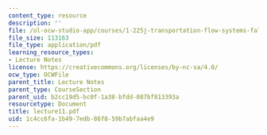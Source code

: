 ```yaml
---
content_type: resource
description: ''
file: /ol-ocw-studio-app/courses/1-225j-transportation-flow-systems-fall-2002/1c4cc6fa1b497edb86f859b7abfaa4e9_lecture11.pdf
file_size: 113163
file_type: application/pdf
learning_resource_types:
- Lecture Notes
license: https://creativecommons.org/licenses/by-nc-sa/4.0/
ocw_type: OCWFile
parent_title: Lecture Notes
parent_type: CourseSection
parent_uid: b2cc19d5-bc0f-1a38-bfdd-087bf813393a
resourcetype: Document
title: lecture11.pdf
uid: 1c4cc6fa-1b49-7edb-86f8-59b7abfaa4e9
---
```

